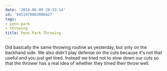```yaml
---
date: '2014-06-09 20:33:14'
id: '9451979663806627'
tags:
- penn-park
- throwing
title: Penn Park Throwing
---
```


Did basically the same throwing routine as yesterday, but only on the backhand side. We also didn't play defense on the cuts because it's not that useful and you just get tired. Instead we tried not to slow down our cuts so that the thrower has a real idea of whether they timed their throw well.
